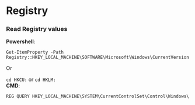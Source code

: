 # Registry

### Read Registry values

**Powershell**: 

`Get-ItemProperty -Path Registry::HKEY_LOCAL_MACHINE\SOFTWARE\Microsoft\Windows\CurrentVersion` 

 Or

`cd HKCU:` or `cd HKLM:`  
**CMD**: 

`REG QUERY HKEY_LOCAL_MACHINE\SYSTEM\CurrentControlSet\Control\Windows\` 

